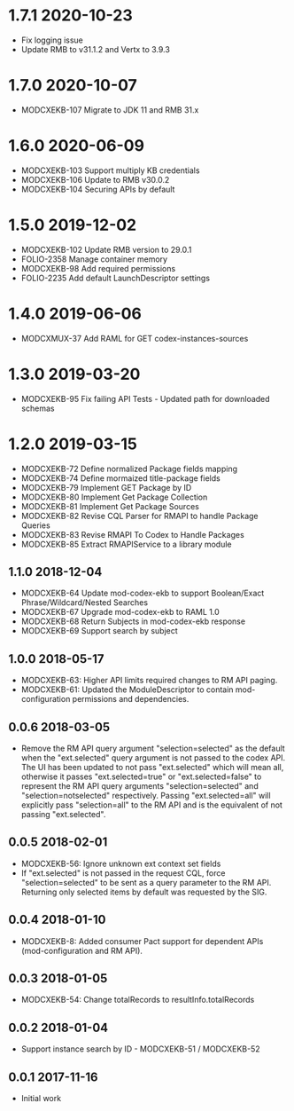 # 1.7.1 2020-10-23
 * Fix logging issue
 * Update RMB to v31.1.2 and Vertx to 3.9.3

# 1.7.0 2020-10-07
 * MODCXEKB-107 Migrate to JDK 11 and RMB 31.x

# 1.6.0 2020-06-09
 * MODCXEKB-103 Support multiply KB credentials
 * MODCXEKB-106 Update to RMB v30.0.2
 * MODCXEKB-104 Securing APIs by default

# 1.5.0 2019-12-02
 * MODCXEKB-102 Update RMB version to 29.0.1
 * FOLIO-2358 Manage container memory
 * MODCXEKB-98 Add required permissions
 * FOLIO-2235 Add default LaunchDescriptor settings

# 1.4.0 2019-06-06
 * MODCXMUX-37 Add RAML for GET codex-instances-sources

# 1.3.0 2019-03-20
 * MODCXEKB-95 Fix failing API Tests - Updated path for downloaded schemas

# 1.2.0 2019-03-15
 * MODCXEKB-72 Define normalized Package fields mapping
 * MODCXEKB-74 Define mormaized title-package fields
 * MODCXEKB-79 Implement GET Package by ID
 * MODCXEKB-80 Implement Get Package Collection
 * MODCXEKB-81 Implement Get Package Sources
 * MODCXEKB-82 Revise CQL Parser for RMAPI to handle Package Queries
 * MODCXEKB-83 Revise RMAPI To Codex to Handle Packages
 * MODCXEKB-85 Extract RMAPIService to a library module

## 1.1.0 2018-12-04
 * MODCXEKB-64 Update mod-codex-ekb to support Boolean/Exact Phrase/Wildcard/Nested Searches
 * MODCXEKB-67 Upgrade mod-codex-ekb to RAML 1.0
 * MODCXEKB-68 Return Subjects in mod-codex-ekb response
 * MODCXEKB-69 Support search by subject

## 1.0.0 2018-05-17
 * MODCXEKB-63: Higher API limits required changes to RM API paging.
 * MODCXEKB-61: Updated the ModuleDescriptor to contain mod-configuration
   permissions and dependencies.

## 0.0.6 2018-03-05
 * Remove the RM API query argument "selection=selected" as the default when
   the "ext.selected" query argument is not passed to the codex API. The UI has
   been updated to not pass "ext.selected" which will mean all, otherwise it
   passes "ext.selected=true" or "ext.selected=false" to represent the RM API
   query arguments "selection=selected" and "selection=notselected"
   respectively. Passing "ext.selected=all" will explicitly pass "selection=all"
   to the RM API and is the equivalent of not passing "ext.selected".

## 0.0.5 2018-02-01
 * MODCXEKB-56: Ignore unknown ext context set fields
 * If "ext.selected" is not passed in the request CQL, force
   "selection=selected" to be sent as a query parameter to the RM API.
   Returning only selected items by default was requested by the SIG.

## 0.0.4 2018-01-10
 * MODCXEKB-8: Added consumer Pact support for dependent APIs (mod-configuration and RM API).

## 0.0.3 2018-01-05
 * MODCXEKB-54: Change totalRecords to resultInfo.totalRecords

## 0.0.2 2018-01-04
 * Support instance search by ID - MODCXEKB-51 / MODCXEKB-52

## 0.0.1 2017-11-16
 * Initial work
